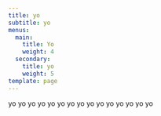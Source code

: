```yaml
---
title: yo
subtitle: yo
menus:
  main:
    title: Yo
    weight: 4
  secondary:
    title: yo
    weight: 5
template: page
---
```

yo yo yo yo yo yo yo yo yo yo yo yo yo yo yo
